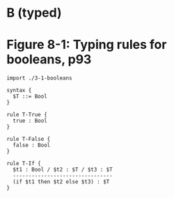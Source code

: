 # B (typed)
# Figure 8-1: Typing rules for booleans, p93

    import ./3-1-booleans

    syntax {
      $T ::= Bool
    }

    rule T-True {
      true : Bool
    }

    rule T-False {
      false : Bool
    }

    rule T-If {
      $t1 : Bool / $t2 : $T / $t3 : $T
      --------------------------------
      (if $t1 then $t2 else $t3) : $T
    }
